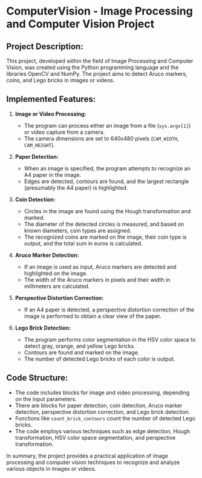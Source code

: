 # ComputerVision - Image Processing and Computer Vision Project

## Project Description:

This project, developed within the field of Image Processing and Computer Vision, was created using the Python programming language and the libraries OpenCV and NumPy. The project aims to detect Aruco markers, coins, and Lego bricks in images or videos.

## Implemented Features:

1. **Image or Video Processing:**
   - The program can process either an image from a file (`sys.argv[1]`) or video capture from a camera.
   - The camera dimensions are set to 640x480 pixels (`CAM_WIDTH`, `CAM_HEIGHT`).

2. **Paper Detection:**
   - When an image is specified, the program attempts to recognize an A4 paper in the image.
   - Edges are detected, contours are found, and the largest rectangle (presumably the A4 paper) is highlighted.

3. **Coin Detection:**
   - Circles in the image are found using the Hough transformation and marked.
   - The diameter of the detected circles is measured, and based on known diameters, coin types are assigned.
   - The recognized coins are marked on the image, their coin type is output, and the total sum in euros is calculated.

4. **Aruco Marker Detection:**
   - If an image is used as input, Aruco markers are detected and highlighted on the image.
   - The width of the Aruco markers in pixels and their width in millimeters are calculated.

5. **Perspective Distortion Correction:**
   - If an A4 paper is detected, a perspective distortion correction of the image is performed to obtain a clear view of the paper.

6. **Lego Brick Detection:**
   - The program performs color segmentation in the HSV color space to detect gray, orange, and yellow Lego bricks.
   - Contours are found and marked on the image.
   - The number of detected Lego bricks of each color is output.

## Code Structure:

- The code includes blocks for image and video processing, depending on the input parameters.
- There are blocks for paper detection, coin detection, Aruco marker detection, perspective distortion correction, and Lego brick detection.
- Functions like `count_brick_contours` count the number of detected Lego bricks.
- The code employs various techniques such as edge detection, Hough transformation, HSV color space segmentation, and perspective transformation.

In summary, the project provides a practical application of image processing and computer vision techniques to recognize and analyze various objects in images or videos.
